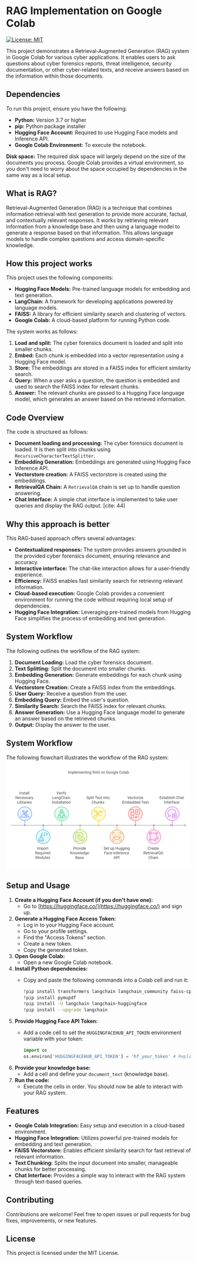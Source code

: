 #   RAG Implementation on Google Colab

[![License: MIT](https://img.shields.io/badge/License-MIT-yellow.svg)](https://opensource.org/licenses/MIT)

This project demonstrates a Retrieval-Augmented Generation (RAG) system in Google Colab for various cyber applications. It enables users to ask questions about cyber forensics reports, threat intelligence, security documentation, or other cyber-related texts, and receive answers based on the information within those documents.

##   Dependencies

To run this project, ensure you have the following:

* **Python:** Version 3.7 or higher
* **pip:** Python package installer
* **Hugging Face Account:** Required to use Hugging Face models and Inference API.
* **Google Colab Environment:** To execute the notebook.

**Disk space:** The required disk space will largely depend on the size of the documents you process. Google Colab provides a virtual environment, so you don't need to worry about the space occupied by dependencies in the same way as a local setup.

##   What is RAG?

Retrieval-Augmented Generation (RAG) is a technique that combines information retrieval with text generation to provide more accurate, factual, and contextually relevant responses. It works by retrieving relevant information from a knowledge base and then using a language model to generate a response based on that information. This allows language models to handle complex questions and access domain-specific knowledge.

##   How this project works

This project uses the following components:

* **Hugging Face Models:** Pre-trained language models for embedding and text generation.
* **LangChain:** A framework for developing applications powered by language models.
* **FAISS:** A library for efficient similarity search and clustering of vectors.
* **Google Colab:** A cloud-based platform for running Python code.

The system works as follows:

1.  **Load and split:** The cyber forensics document is loaded and split into smaller chunks.
2.  **Embed:** Each chunk is embedded into a vector representation using a Hugging Face model.
3.  **Store:** The embeddings are stored in a FAISS index for efficient similarity search.
4.  **Query:** When a user asks a question, the question is embedded and used to search the FAISS index for relevant chunks.
5.  **Answer:** The relevant chunks are passed to a Hugging Face language model, which generates an answer based on the retrieved information.

##   Code Overview

The code is structured as follows:

* **Document loading and processing:** The cyber forensics document is loaded. It is then split into chunks using `RecursiveCharacterTextSplitter`.
* **Embedding Generation:** Embeddings are generated using Hugging Face Inference API.
* **Vectorstore creation:** A FAISS vectorstore is created using the embeddings.
* **RetrievalQA Chain:** A `RetrievalQA` chain is set up to handle question answering.
* **Chat Interface:** A simple chat interface is implemented to take user queries and display the RAG output. [cite: 44]

##   Why this approach is better

This RAG-based approach offers several advantages:

* **Contextualized responses:** The system provides answers grounded in the provided cyber forensics document, ensuring relevance and accuracy.
* **Interactive interface:** The chat-like interaction allows for a user-friendly experience.
* **Efficiency:** FAISS enables fast similarity search for retrieving relevant information.
* **Cloud-based execution:** Google Colab provides a convenient environment for running the code without requiring local setup of dependencies.
* **Hugging Face Integration:** Leveraging pre-trained models from Hugging Face simplifies the process of embedding and text generation.

##   System Workflow

The following outlines the workflow of the RAG system:

1.  **Document Loading:** Load the cyber forensics document.
2.  **Text Splitting:** Split the document into smaller chunks.
3.  **Embedding Generation:** Generate embeddings for each chunk using Hugging Face.
4.  **Vectorstore Creation:** Create a FAISS index from the embeddings.
5.  **User Query:** Receive a question from the user.
6.  **Embedding Query:** Embed the user's question.
7.  **Similarity Search:** Search the FAISS index for relevant chunks.
8.  **Answer Generation:** Use a Hugging Face language model to generate an answer based on the retrieved chunks.
9.  **Output:** Display the answer to the user.

## System Workflow

The following flowchart illustrates the workflow of the RAG system:![Flowchart](Colab_RAG.png)

##   Setup and Usage

1.  **Create a Hugging Face Account (if you don't have one):**
    * Go to [https://huggingface.co/](https://huggingface.co/) and sign up.
2.  **Generate a Hugging Face Access Token:**
    * Log in to your Hugging Face account.
    * Go to your profile settings.
    * Find the "Access Tokens" section.
    * Create a new token.
    * Copy the generated token.
3.  **Open Google Colab:**
    * Open a new Google Colab notebook.
4.  **Install Python dependencies:**
    * Copy and paste the following commands into a Colab cell and run it:

        ```bash
        !pip install transformers langchain langchain_community faiss-cpu huggingface_hub pypdf
        !pip install pymupdf
        !pip install -U langchain langchain-huggingface
        !pip install --upgrade langchain
        ```
5.  **Provide Hugging Face API Token:**
    * Add a code cell to set the `HUGGINGFACEHUB_API_TOKEN` environment variable with your token:

        ```python
        import os
        os.environ['HUGGINGFACEHUB_API_TOKEN'] = 'hf_your_token' # Replace 'hf_your_token' with your actual token
        ```
6.  **Provide your knowledge base:**
    * Add a cell and define your `document_text` (knowledge base).
7.  **Run the code:**
    * Execute the cells in order. You should now be able to interact with your RAG system.

##   Features

* **Google Colab Integration:** Easy setup and execution in a cloud-based environment.
* **Hugging Face Integration:** Utilizes powerful pre-trained models for embedding and text generation.
* **FAISS Vectorstore:** Enables efficient similarity search for fast retrieval of relevant information.
* **Text Chunking:** Splits the input document into smaller, manageable chunks for better processing.
* **Chat Interface:** Provides a simple way to interact with the RAG system through text-based queries.

##   Contributing

Contributions are welcome! Feel free to open issues or pull requests for bug fixes, improvements, or new features.

##   License

This project is licensed under the MIT License.
